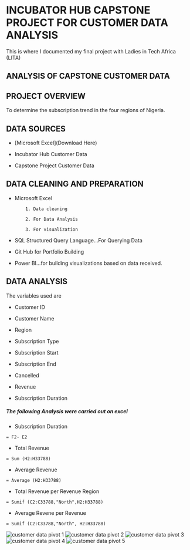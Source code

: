 # INCUBATOR HUB CAPSTONE PROJECT FOR CUSTOMER DATA ANALYSIS
This is where I documented my final project with Ladies in Tech Africa (LITA)

## ANALYSIS OF CAPSTONE CUSTOMER DATA

## PROJECT OVERVIEW

To determine the subscription trend in the four regions of Nigeria.
## DATA SOURCES
- [Microsoft Excel](Download Here)

- Incubator Hub Customer Data

- Capstone Project Customer Data
## DATA CLEANING AND PREPARATION

- Microsoft Excel

          1. Data cleaning

          2. For Data Analysis

          3. For visualization

- SQL Structured Query Language...For Querying Data

- Git Hub for Portfolio Building

- Power BI...for building visualizations based on data received.

## DATA ANALYSIS

The variables used are

- Customer ID

- Customer Name

- Region

- Subscription Type

- Subscription Start

- Subscription End

- Cancelled

- Revenue

- Subscription Duration

##### The following Analysis were carried out on excel

- Subscription Duration
```
= F2- E2
```
- Total Revenue
```
= Sum (H2:H33788)
```
- Average Revenue
```
= Average (H2:H33788)
```
- Total Revenue per Revenue Region
```
= Sumif (C2:C33788,"North",H2:H33788)
```
-  Average Revene per Revenue
```
= Sumif (C2:C33788,"North", H2:H33788)
```
![customer data pivot 1](https://github.com/user-attachments/assets/313010ee-8ab6-4f7a-979f-5e11326d8836)
![customer data pivot 2](https://github.com/user-attachments/assets/309094b6-0766-463e-9422-504c86427e82)
![customer data pivot 3](https://github.com/user-attachments/assets/38decd76-71d6-4463-b87c-2dde18d34e5c)
![customer data pivot 4](https://github.com/user-attachments/assets/b5014431-dc73-4e15-981e-dfe63864c5c6)
![customer data pivot 5](https://github.com/user-attachments/assets/d3dc43ee-b00e-4897-8dfc-dc74ec82d13f)

